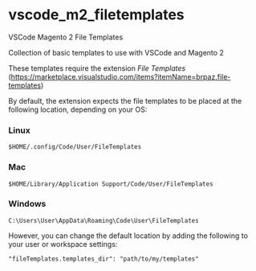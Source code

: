 # vscode_m2_filetemplates
VSCode Magento 2 File Templates

Collection of basic templates to use with VSCode and Magento 2

These templates require the extension _File Templates_ (https://marketplace.visualstudio.com/items?itemName=brpaz.file-templates)

By default, the extension expects the file templates to be placed at the following location, depending on your OS:

### Linux

`$HOME/.config/Code/User/FileTemplates`

### Mac
`$HOME/Library/Application Support/Code/User/FileTemplates`

### Windows
`C:\Users\User\AppData\Roaming\Code\User\FileTemplates`

However, you can change the default location by adding the following to your user or workspace settings:

`"fileTemplates.templates_dir": "path/to/my/templates"`

